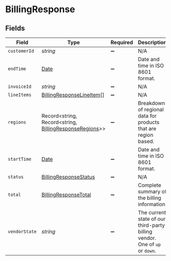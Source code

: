 # BillingResponse


## Fields

| Field                                                                                                   | Type                                                                                                    | Required                                                                                                | Description                                                                                             | Example                                                                                                 |
| ------------------------------------------------------------------------------------------------------- | ------------------------------------------------------------------------------------------------------- | ------------------------------------------------------------------------------------------------------- | ------------------------------------------------------------------------------------------------------- | ------------------------------------------------------------------------------------------------------- |
| `customerId`                                                                                            | *string*                                                                                                | :heavy_minus_sign:                                                                                      | N/A                                                                                                     | x4xCwxxJxGCx123Rx5xTx                                                                                   |
| `endTime`                                                                                               | [Date](https://developer.mozilla.org/en-US/docs/Web/JavaScript/Reference/Global_Objects/Date)           | :heavy_minus_sign:                                                                                      | Date and time in ISO 8601 format.                                                                       | 2020-04-09T18:14:30Z                                                                                    |
| `invoiceId`                                                                                             | *string*                                                                                                | :heavy_minus_sign:                                                                                      | N/A                                                                                                     | 7SlAESxcJ2zxHOV4gQ9y9X                                                                                  |
| `lineItems`                                                                                             | [BillingResponseLineItem](../../models/shared/billingresponselineitem.md)[]                             | :heavy_minus_sign:                                                                                      | N/A                                                                                                     |                                                                                                         |
| `regions`                                                                                               | Record<string, Record<string, [BillingResponseRegions](../../models/shared/billingresponseregions.md)>> | :heavy_minus_sign:                                                                                      | Breakdown of regional data for products that are region based.                                          |                                                                                                         |
| `startTime`                                                                                             | [Date](https://developer.mozilla.org/en-US/docs/Web/JavaScript/Reference/Global_Objects/Date)           | :heavy_minus_sign:                                                                                      | Date and time in ISO 8601 format.                                                                       | 2020-04-09T18:14:30Z                                                                                    |
| `status`                                                                                                | [BillingResponseStatus](../../models/shared/billingresponsestatus.md)                                   | :heavy_minus_sign:                                                                                      | N/A                                                                                                     |                                                                                                         |
| `total`                                                                                                 | [BillingResponseTotal](../../models/shared/billingresponsetotal.md)                                     | :heavy_minus_sign:                                                                                      | Complete summary of the billing information.                                                            |                                                                                                         |
| `vendorState`                                                                                           | *string*                                                                                                | :heavy_minus_sign:                                                                                      | The current state of our third-party billing vendor. One of `up` or `down`.                             |                                                                                                         |